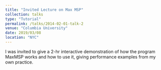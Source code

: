 ```yaml
---
title: "Invited Lecture on Max MSP"
collection: talks
type: "Tutorial"
permalink: /talks/2014-02-01-talk-2
venue: "Columbia University"
date: 2019/03/08
location: "NYC"
---
```


I was invited to give a 2-hr interactive demonstration of how the program MaxMSP works and how to use it, giving performance examples from my own practice.